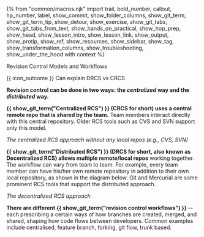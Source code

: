 {% from "common/macros.njk" import trail, bold_number, callout, hp_number, label, show_commit, show_folder_columns, show_git_term, show_git_term_tip, show_detour, show_exercise, show_git_tabs, show_git_tabs_from_text, show_hands_on_practical, show_hop_prep, show_head, show_lesson_intro, show_lesson_link, show_output, show_protip, show_ref, show_resources, show_sidebar, show_tag, show_transformation_columns, show_troubleshooting, show_under_the_hood with context %}

<span id="title">Revision Control Models and Workflows</span>

<span id="prereqs"></span>

<span id="outcomes">{{ icon_outcome }} Can explain DRCS vs CRCS</span>

<div id="body">

**Revision control can be done in two ways: the _centralized_ way and the _distributed_ way.**

**{{ show_git_term("Centralized RCS") }} (CRCS for short) uses a central remote repo that is shared by the team.** Team members interact directly with this central repository. Older RCS tools such as CVS and SVN support only this model.

<pic eager src="{{baseUrl}}/gitAndGithub/drcsVsCrcs/images/crcsDiagram.png" width="450">

_The centralized RCS approach without any local repos (e.g., CVS, SVN)_
</pic>

**{{ show_git_term("Distributed RCS") }} (DRCS for short, also known as Decentralized RCS) allows multiple remote/local repos** working together. The workflow can vary from team to team.  For example, every team member can have his/her own remote repository in addition to their own local repository, as shown in the diagram below. Git and Mercurial are some prominent RCS tools that support the distributed approach.

<pic eager src="{{baseUrl}}/gitAndGithub/drcsVsCrcs/images/drcsDiagram.png" width="450">

_The decentralized RCS approach_
</pic>

**There are different {{ show_git_term("revision control workflows") }}** -- each prescribing a certain ways of how branches are created, merged, and shared, shaping how code flows between developers. Common examples include centralised, feature branch, forking, git flow, trunk based.

</div>

<div id="extras">
</div>
